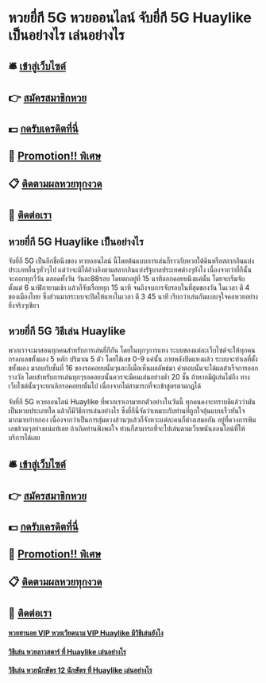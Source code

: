 # หวยยี่กี 5G หวยออนไลน์ จับยี่กี 5G Huaylike เป็นอย่างไร เล่นอย่างไร

## 🛎 [เข้าสู่เว็บไซต์](https://bit.ly/3djFwBZ)
## 👉 [สมัครสมาชิกหวย](https://bit.ly/3djFwBZ)
## 💵 [กดรับเครดิตที่นี่](https://bit.ly/3DxjiqL)
## 👑 [Promotion!! พิเศษ](https://bit.ly/3DxjiqL)
## 📋 [ติดตามผลหวยทุกงวด](https://bit.ly/3DxjiqL)
## 📱 [ติดต่อเรา](https://bit.ly/3DxjiqL)

## หวยยี่กี 5G Huaylike เป็นอย่างไร
จับยี่กี 5G เป็นอีกชื่อนึงของ หวยออนไลน์ นี้โดยต้นแบบการเล่นก็ราวกับหวยใต้ดินหรือสลากกินแบ่งประเภทอื่นๆทั่วๆไป แต่ว่าจะมิได้อ้างอิงตามสลากกินแบ่งรัฐบาลประเทศต่างๆยังไง เนื่องจากว่ายี่กีนั้น จะออกทุกวี่วัน ตลอดทั้งวัน วันละ88รอบ โดยตกอยู่ที่ 15 นาทีออกคอยบนึงแค่นั้น โดยจะเริ่มจับตั้งแต่ 6 นาฬิกายามเช้า แล้วก็จับเรื่อยทุก 15 นาที จนถึงจบการจับรอบในที่สุดของวัน ในเวลา ตี 4 ของเมืองไทย ซึ่งส่วนมากระบบจะปิดให้แทงในเวลา ตี 3 45 นาที เรียกว่าเล่นกันแบบจุใจคอหวยอย่างยิ่งจริงๆเชียว

## หวยยี่กี 5G วิธีเล่น Huaylike
พวกเราจะมาสอนทุกคนสำหรับการเล่นยี่กีกัน โดยในทุกๆการแทง ระบบของแต่ละเว็บไซต์จะให้ทุกคนกรอกเลขทั้งผอง 5 หลัก ปริมาณ 5 ตัว โดยใช้เลข 0-9 แค่นั้น ภายหลังปิดแทงแล้ว ระบบจะทำเลที่ตั้งขทั้งผอง มาลบกับชั้นที่ 16 ของรอคอยบนั้นๆและก็เมื่อเห็นผลลัพธ์มา คำตอบนั้นจะได้ผลสำเร็จการออกรางวัล โดยสำหรับการเล่นทุกๆรอคอยบนั้นควรจะมีคนเล่นอย่างต่ำ 20 ชั้น ถ้าหากมีผู้เล่นไม่ถึง ทางเว็บไซต์นั้นๆจะยกเลิกรอคอยบนั้นไป เนื่องจากไม่สามารถที่จะเข้าสูตรตามกฏได้

จับยี่กี 5G หวยออนไลน์ Huaylike ที่พวกเราเอามายกตัวอย่างในวันนี้ ทุกคนคงจะทราบดีแล้วว่ามันเป็นหวยประเภทใด แล้วก็มีวิธีการเล่นอย่างไร ซึ่งยี่กีนี่จัดว่าเหมาะกับท่านที่ถูกใจลุ้นแบบเร็วทันใจมากมายก่ายกอง เนื่องจากว่าเป็นการสุ่มดวงล้วนๆแล้วก็จังหวะแต่ละคนก็ต่างเสมอกัน อยู่ที่ดวงการพิมเลขล้วนๆอย่างแน่แท้เลย ถ้าเกิดท่านพึงพอใจ ท่านก็สามารถที่จะไปเล่นตามเว็บพนันออนไลน์ที่ให้บริการได้เลย

## 🛎 [เข้าสู่เว็บไซต์](https://bit.ly/3djFwBZ)
## 👉 [สมัครสมาชิกหวย](https://bit.ly/3djFwBZ)
## 💵 [กดรับเครดิตที่นี่](https://bit.ly/3DxjiqL)
## 👑 [Promotion!! พิเศษ](https://bit.ly/3DxjiqL)
## 📋 [ติดตามผลหวยทุกงวด](https://bit.ly/3DxjiqL)
## 📱 [ติดต่อเรา](https://bit.ly/3DxjiqL)

#### [หวยฮานอย VIP หวยเวียดนาม VIP Huaylike มีวิธีเล่นยังไง](https://atom.io/themes/หวยฮานอย%20VIP%20หวยเวียดนาม%20VIP%20Huaylike%20มีวิธีเล่นยังไง)
#### [วิธีเล่น หวยลาวสตาร์ ที่ Huaylike เล่นอย่างไร](https://atom.io/themes/วิธีเล่น%20หวยลาวสตาร์%20ที่%20Huaylike%20เล่นอย่างไร)
#### [วิธีเล่น หวยนักษัตร 12 นักษัตร ที่ Huaylike เล่นอย่างไร](https://atom.io/themes/วิธีเล่น%20หวยนักษัตร%2012%20นักษัตร%20ที่%20Huaylike%20เล่นอย่างไร)
